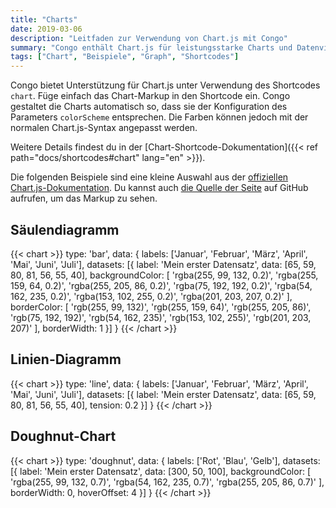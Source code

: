 ```yaml
---
title: "Charts"
date: 2019-03-06
description: "Leitfaden zur Verwendung von Chart.js mit Congo"
summary: "Congo enthält Chart.js für leistungsstarke Charts und Datenvisualisierungen."
tags: ["Chart", "Beispiele", "Graph", "Shortcodes"]
---
```


Congo bietet Unterstützung für Chart.js unter Verwendung des Shortcodes `chart`. Füge einfach das Chart-Markup in den Shortcode ein. Congo gestaltet die Charts automatisch so, dass sie der Konfiguration des Parameters `colorScheme` entsprechen. Die Farben können jedoch mit der normalen Chart.js-Syntax angepasst werden.

Weitere Details findest du in der [Chart-Shortcode-Dokumentation]({{< ref path="docs/shortcodes#chart" lang="en" >}}).

Die folgenden Beispiele sind eine kleine Auswahl aus der [offiziellen Chart.js-Dokumentation](https://www.chartjs.org/docs/latest/samples). Du kannst auch [die Quelle der Seite](https://raw.githubusercontent.com/jpanther/congo/dev/exampleSite/content/samples/charts/index.de.md) auf GitHub aufrufen, um das Markup zu sehen.

## Säulendiagramm

<!-- prettier-ignore-start -->
{{< chart >}}
type: 'bar',
data: {
  labels: ['Januar', 'Februar', 'März', 'April', 'Mai', 'Juni', 'Juli'],
  datasets: [{
    label: 'Mein erster Datensatz',
    data: [65, 59, 80, 81, 56, 55, 40],
    backgroundColor: [
      'rgba(255, 99, 132, 0.2)',
      'rgba(255, 159, 64, 0.2)',
      'rgba(255, 205, 86, 0.2)',
      'rgba(75, 192, 192, 0.2)',
      'rgba(54, 162, 235, 0.2)',
      'rgba(153, 102, 255, 0.2)',
      'rgba(201, 203, 207, 0.2)'
    ],
    borderColor: [
      'rgb(255, 99, 132)',
      'rgb(255, 159, 64)',
      'rgb(255, 205, 86)',
      'rgb(75, 192, 192)',
      'rgb(54, 162, 235)',
      'rgb(153, 102, 255)',
      'rgb(201, 203, 207)'
    ],
    borderWidth: 1
  }]
}
{{< /chart >}}
<!-- prettier-ignore-end -->

## Linien-Diagramm

<!-- prettier-ignore-start -->
{{< chart >}}
type: 'line',
data: {
  labels: ['Januar', 'Februar', 'März', 'April', 'Mai', 'Juni', 'Juli'],
  datasets: [{
    label: 'Mein erster Datensatz',
    data: [65, 59, 80, 81, 56, 55, 40],
    tension: 0.2
  }]
}
{{< /chart >}}
<!-- prettier-ignore-end -->

## Doughnut-Chart

<!-- prettier-ignore-start -->
{{< chart >}}
type: 'doughnut',
data: {
  labels: ['Rot', 'Blau', 'Gelb'],
  datasets: [{
    label: 'Mein erster Datensatz',
    data: [300, 50, 100],
    backgroundColor: [
      'rgba(255, 99, 132, 0.7)',
      'rgba(54, 162, 235, 0.7)',
      'rgba(255, 205, 86, 0.7)'
    ],
    borderWidth: 0,
    hoverOffset: 4
  }]
}
{{< /chart >}}
<!-- prettier-ignore-end -->
